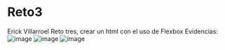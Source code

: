 # Reto3

Erick Villarroel
Reto tres, crear un html con el uso de Flexbox
Evidencias:
![image](https://github.com/ErickVillarroel1722/Reto3/assets/117743333/8087c308-1451-417a-a58e-757edc79893b)
![image](https://github.com/ErickVillarroel1722/Reto3/assets/117743333/4d0bc6e6-2d52-4502-beda-dcba32ea997a)
![image](https://github.com/ErickVillarroel1722/Reto3/assets/117743333/889cce6f-8b65-48a9-be5c-6ecc0f599f78)

